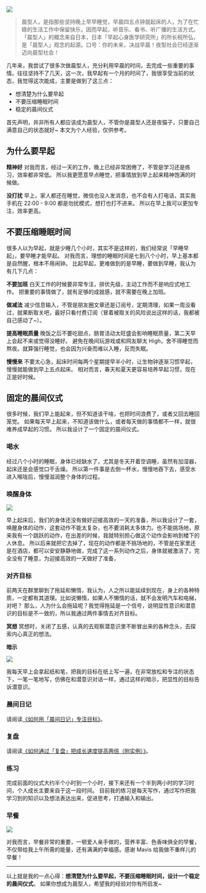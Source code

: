 ![](./_image/2017-03-11-19-56-33.jpg)

>晨型人，是指那些坚持晚上早早睡觉，早晨四五点钟就起床的人，为了在忙碌的生活工作中保留快乐，因而早起，听音乐、看书、听广播的生活方式。
「晨型人」的概念来自日本，日本「早起心身医学研究所」的所长税所弘，是「晨型人」观念的起源。口号：你的未来，决战早晨！夜型社会已经逐渐迈向晨型社会！

几年来，我尝试了很多次做晨型人，充分利用早晨的时间，去完成一些重要的事情。往往坚持不了几天，这一次，我早起有一个月的时间了，我很享受当前的状态，我觉得这次能成，主要是做到了这三点：
* 想清楚为什么要早起
* 不要压缩睡眠时间
* 稳定的晨间仪式

首先声明，并非所有人都应该成为晨型人，不管你是晨型人还是夜猫子，只要自己满意自己的状态就好~
本文为个人经验，仅供参考。

## 为什么要早起
**精神好**
对我而言，经过一天的工作，晚上已经非常困倦了，不管是学习还是练习，效率都非常低。
所以我更愿意早点睡觉，把事情放到早上起来精神饱满的时候做。

**没打扰**
早上，家人都还在睡觉，微信也没人发消息，也不会有人打电话，其实我手机在 22:00 - 9:00 都是勿扰模式，想打也打不进来。
所以在早上我可以更加专注，效率更高。

## 不要压缩睡眠时间
很多人以为早起，就是少睡几个小时，其实不是这样的，我们经常说「早睡早起」，要早睡才能早起。
对我而言，理想的睡眠时间是七到八个小时，早上基本都是自然醒，根本不用闹钟。
比起早起，更难做到的是早睡，要做到早睡，我认为有几下几点：

**不要加班**
白天工作的时候要非常专注，排优先级，主动工作而不是响应式地工作。
把重要的事情做了，就有足够的成就感，就不需要在晚上加班。

**做减法**
减少信息输入，不管是朋友圈文章还是订阅号，定期清理，如果一周没看过，就果断取关吧，最好只看付费订阅（冒着被取关的风险说出这样的话，我都被自己感动了~）。

**提高睡眠质量**
晚饭之后不要吃甜点，肠胃活动太旺盛会影响睡眠质量，第二天早上会起不来或觉得没睡好。
避免在晚间玩游戏或和网友聊太 High，舍不得睡觉而熬夜。就算强行睡觉，也会因为兴奋而难以入睡，反而失眠。

**慢慢来**
不要太心急，起床时间每两个星期提早半小时，让生物钟逐渐习惯早起，慢慢就能做到早上五点起床。
相对而言，春天和夏天更容易培养早起习惯，现在正是好时候。

## 固定的晨间仪式
很多时候，我们早上能起来，但不知道该干啥，也把时间浪费了，或者又回去睡回笼觉。
如果每天早上起来，不知道该做什么，或者每天做的事情都不一样，就很难养成早起的习惯。
所以我设计了一个固定的晨间仪式。

### 喝水
经过八个小时的睡眠，身体已经缺水了，尤其是冬天开着空调睡，虽然有加湿器，起床还是会感觉口干舌燥。
所以第一件事是去倒一杯水，慢慢地吞下去，感受水进入喉咙后，慢慢滋润整个身体的过程。

### 唤醒身体

![](./_image/2017-03-11-20-00-41.jpg)

早上起床后，我们的身体还没有做好迎接高效的一天的准备，所以我设计了一套，唤醒身体的动作，这套动作不能太复杂，也不要消耗太多体力。也不能挑场地，原来我有一个跳跃的动作，在出差的时候，我就特别担心做这个动作会影响到楼下的人休息。
所以后来就把它去掉了，现在的动作都是不挑场地的，不管是在家里还是在酒店，都可以安安静静地做，完成了这一系列动作之后，身体就被激活了，完全没有了睡意，为迎接高效的一天做好了准备，

### 对齐目标
前两天在群里聊到了拖延和懒惰，我认为，人之所以能延续到现在，身上的各种特质，一定都有其道理。比如说懒惰，如果人不懒惰的话，就不会发明汽车和电梯，对吧？
那么，人为什么会拖延呢？我觉得拖延是一个信号，说明显性意识和潜意识的目标是不一致的，所以我通过两件事情去对齐目标。

**冥想**
冥想时，关闭了五感，认真的去观察潜意识里不断冒出来的各种念头，去探索内心真正的想法。

**暗示**

![](./_image/WechatIMG5.jpeg)

我每天早上会拿起纸和笔，把我的目标在纸上写一遍，在非常放松和专注的状态下，一笔一笔地写，仿佛在和潜意识对话一样，通过这样的暗示，把显性的目标告诉潜意识。

### 晨间日记
请阅读[《如何用「晨间日记」专注目标》](http://www.jianshu.com/p/604edb8f163f)。

### 复盘
请阅读[《如何通过「复盘」把成长速度提高两倍（附实例）》](http://www.jianshu.com/p/3be0964d3f40)。

### 练习
完成前面的仪式大约半个小时到一个小时，接下来还有一个半到两小时的学习时间，个人成长主要来自于这一段时间。
目前我的练习是每天写作，通过写作把我学习到的知识以及想法表达出来，促进思考，打通输入和输出。

### 早餐

![](./_image/2017-03-11-20-00-19.jpg)

对我而言，早餐非常的重要，一顿爱人亲手做的，营养丰富、色香味俱全的早餐，不仅带给我上午所需的能量，还有满满的幸福感。感谢 Mavis 给我做不重样儿的早餐！

---
以上就是我的一点心得：**想清楚为什么要早起，不要压缩睡眠时间，设计一个稳定的晨间仪式**。
如果你想成为晨型人，希望我的经验对你有所启发~